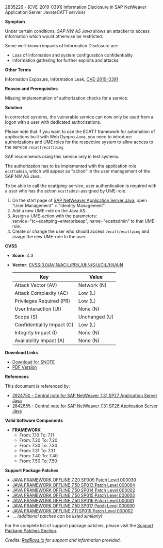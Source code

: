 2835226 - [CVE-2019-0391] Information Disclosure in SAP NetWeaver Application Server Java(eCATT service)

**Symptom**

Under certain conditions, *SAP NW AS Java* allows an attacker to access information which would otherwise be restricted.

Some well-known impacts of Information Disclosure are:
- Loss of information and system configuration confidentiality
- Information gathering for further exploits and attacks

**Other Terms**

Information Exposure, Information Leak, [CVE-2019-0391](https://cve.mitre.org/cgi-bin/cvename.cgi?name=CVE-2019-0391)

**Reason and Prerequisites**

Missing implementation of authorization checks for a service.

**Solution**

In corrected systems, the vulnerable service can now only be used from a logon with a user with dedicated authorizations.

Please note that if you want to use the ECATT framework for automation of applications built with Web Dynpro Java, you need to introduce authorizations and UME roles for the respective system to allow access to the service `/ecatt/ecattping`.

SAP recommends using this service only in test systems.

The authorization has to be implemented with the application role `ecattadmin`, which will appear as "action" in the user management of the SAP NW AS Java.

To be able to call the ecattping-service, user authentication is required with a user who has the action `ecattadmin` assigned by UME-role:
1. On the start page of [SAP NetWeaver Application Server Java](https://me.sap.com/sap/support/ui/index.html), open "User Management" > "Identity Management".
2. Add a new UME-role on the Java AS.
3. Assign a UME-action with the parameters: service="tc~ecattping~enterpriseap", name="ecattadmin" to that UME-role.
4. Create or change the user who should access `/ecatt/ecattping` and assign the new UME-role to the user.

**CVSS**

- **Score:** 4.3
- **Vector:** [CVSS:3.0/AV:N/AC:L/PR:L/UI:N/S:U/C:L/I:N/A:N](https://nvd.nist.gov/vuln-metrics/cvss)

  | Key                     | Value        |
  |-------------------------|--------------|
  | Attack Vector (AV)      | Network (N)  |
  | Attack Complexity (AC)  | Low (L)      |
  | Privileges Required (PR)| Low (L)      |
  | User Interaction (UI)   | None (N)     |
  | Scope (S)               | Unchanged (U)|
  | Confidentiality Impact (C)| Low (L)    |
  | Integrity Impact (I)    | None (N)     |
  | Availability Impact (A) | None (N)     |

**Download Links**

- [Download for SNOTE](https://notesdownloads.sap.com/note/0040000002022512019)
- [PDF Version](https://userapps.support.sap.com/sap/support/sfm/notes/print/0002835226?language=en-US&token=5ECC5D0689B9A7D7099A75E5D5F00E3E)

**References**

This document is referenced by:
- [2924750 - Central note for SAP NetWeaver 7.31 SP27 Application Server Java](https://me.sap.com/notes/2924750)
- [2842655 - Central note for SAP NetWeaver 7.31 SP26 Application Server Java](https://me.sap.com/notes/2842655)

**Valid Software Components**

- **FRAMEWORK**
  - From: 7.10 To: 7.11
  - From: 7.20 To: 7.20
  - From: 7.30 To: 7.30
  - From: 7.31 To: 7.31
  - From: 7.40 To: 7.40
  - From: 7.50 To: 7.50

**Support Package Patches**

- [JAVA FRAMEWORK OFFLINE 7.20 SP009 Patch Level 000030](https://me.sap.com/sap/support/swdc/notes?cvnr=01200615320200012839&support_package=SP009&patch_level=000030)
- [JAVA FRAMEWORK OFFLINE 7.50 SP013 Patch Level 000004](https://me.sap.com/sap/support/swdc/notes?cvnr=73554900100200001591&support_package=SP013&patch_level=000004)
- [JAVA FRAMEWORK OFFLINE 7.50 SP014 Patch Level 000002](https://me.sap.com/sap/support/swdc/notes?cvnr=73554900100200001591&support_package=SP014&patch_level=000002)
- [JAVA FRAMEWORK OFFLINE 7.50 SP015 Patch Level 000003](https://me.sap.com/sap/support/swdc/notes?cvnr=73554900100200001591&support_package=SP015&patch_level=000003)
- [JAVA FRAMEWORK OFFLINE 7.50 SP016 Patch Level 000001](https://me.sap.com/sap/support/swdc/notes?cvnr=73554900100200001591&support_package=SP016&patch_level=000001)
- [JAVA FRAMEWORK OFFLINE 7.50 SP017 Patch Level 000000](https://me.sap.com/sap/support/swdc/notes?cvnr=73554900100200001591&support_package=SP017&patch_level=000000)
- [JAVA FRAMEWORK OFFLINE 7.11 SP019 Patch Level 000002](https://me.sap.com/sap/support/swdc/notes?cvnr=01200314690200006944&support_package=SP019&patch_level=000002)
- ... *(additional patches can be listed similarly)*

For the complete list of support package patches, please visit the [Support Package Patches Section](https://me.sap.com/sap/support/swdc/notes).

*Credits: [RedRays.io](https://redrays.io) for support and information provided.*